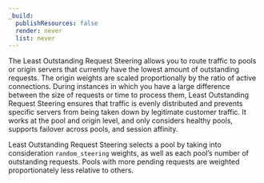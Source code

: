 ```yaml
---
_build:
  publishResources: false
  render: never
  list: never
---
```


The Least Outstanding Request Steering allows you to route traffic to pools or origin servers that currently have the lowest amount of outstanding requests. The origin weights are scaled proportionally by the ratio of active connections. During instances in which you have a large difference between the size of requests or time to process them, Least Outstanding Request Steering ensures that traffic is evenly distributed and prevents specific servers from being taken down by legitimate customer traffic. It works at the pool and origin level, and only considers healthy pools, supports failover across pools, and session affinity.

Least Outstanding Request Steering selects a pool by taking into consideration `random_steering` weights, as well as each pool’s number of outstanding requests. Pools with more pending requests are weighted proportionately less relative to others.
